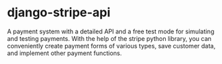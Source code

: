# django-stripe-api
A payment system with a detailed API and a free test mode for simulating and testing payments. With the help of the stripe python library, you can conveniently create payment forms of various types, save customer data, and implement other payment functions.
